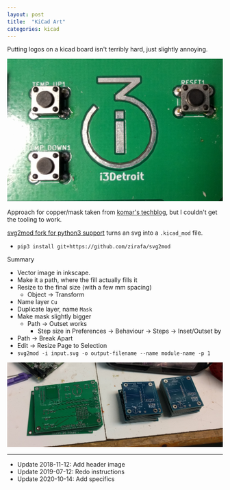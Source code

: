 ```yaml
---
layout: post
title:  "KiCad Art"
categories: kicad
---
```


Putting logos on a kicad board isn't terribly hard, just slightly annoying.

<img src="/images/kicad-art/closeup.jpg" alt="some boards with art">

<!--excerpt-->

Approach for copper/mask taken from [komar's techblog](http://blog.komar.be/making-pcb-artwork-in-kicad/), but I couldn't get the tooling to work.

[svg2mod fork for python3 support](https://github.com/zirafa/svg2mod) turns an svg into a `.kicad_mod` file.

* `pip3 install git+https://github.com/zirafa/svg2mod`

Summary
* Vector image in inkscape.
* Make it a path, where the fill actually fills it
* Resize to the final size (with a few mm spacing)
  * Object -> Transform
* Name layer `Cu`
* Duplicate layer, name `Mask`
* Make mask slightly bigger
  * Path -> Outset works
    * Step size in Preferences -> Behaviour -> Steps -> Inset/Outset by
* Path -> Break Apart
* Edit -> Resize Page to Selection
* `svg2mod -i input.svg -o output-filename --name module-name -p 1`

<a href="/images/kicad-art/board-art.jpg"><img src="/images/kicad-art/board-art.jpg" alt="some boards with art"></a>

---
* Update 2018-11-12: Add header image
* Update 2019-07-12: Redo instructions
* Update 2020-10-14: Add specifics
